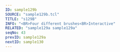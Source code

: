 ```yaml
---
ID: sample129b
SOURCE: "sample129b.tcl"
TITLE: "s129B"
INFO: "<BR>Four different brushes<BR>Interactive"
RELATED: "sample129a sample129a"
seqNo: 43
prevID: sample129a
nextID: sample130
---
```

